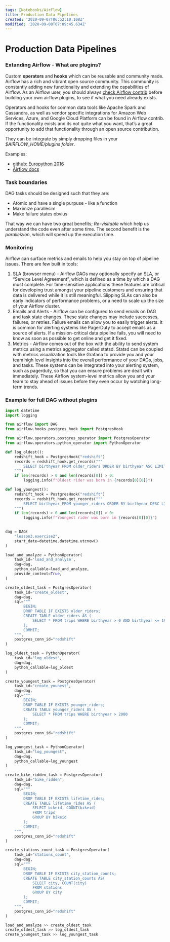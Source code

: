 ```yaml
---
tags: [Notebooks/AirFlow]
title: Production Data Pipelines
created: '2020-09-07T06:52:10.108Z'
modified: '2020-09-08T07:09:45.634Z'
---
```


# Production Data Pipelines

### Extanding Airflow - What are plugins?

Custom **operators** and **hooks** which can be reusable and community made. 
Airflow has a rich and vibrant open source community. This community is constantly adding new functionality and extending the capabilities of Airflow. As an Airflow user, you should always [check Airflow contrib](https://github.com/apache/airflow/tree/master/airflow/contrib) before building your own airflow plugins, to see if what you need already exists.

Operators and hooks for common data tools like Apache Spark and Cassandra, as well as vendor specific integrations for Amazon Web Services, Azure, and Google Cloud Platform can be found in Airflow contrib. If the functionality exists and its not quite what you want, that’s a great opportunity to add that functionality through an open source contribution.

They can be integrate by simply dropping files in your *$AIRFLOW_HOME/plugins folder*.

Examples:

* [github: Europython 2016](https://github.com/blue-yonder/airflow-plugin-demo)
* [Airflow docs](https://airflow.readthedocs.io/en/1.10.12/plugins.html)


### Task boundaries

DAG tasks should be designed such that they are:

* Atomic and have a single purpuse - like a function
* Maximize parallesim
* Make failure states obvius

That way we can have two great benefits; *Re-visitable* which help us understand the code even after some time. The second benefit is the *paralleizion*, which will speed up the execution time.  

### Monitoring

Airflow can surface metrics and emails to help you stay on top of pipeline issues. There are few built in tools:

1. SLA (browser menu) -  Airflow DAGs may optionally specify an SLA, or “Service Level Agreement”, which is defined as a time by which a DAG must complete. For time-sensitive applications these features are critical for developing trust amongst your pipeline customers and ensuring that data is delivered while it is still meaningful. Slipping SLAs can also be early indicators of performance problems, or a need to scale up the size of your Airflow cluster.
2. Emails and Alerts - Airflow can be configured to send emails on DAG and task state changes. These state changes may include successes, failures, or retries. Failure emails can allow you to easily trigger alerts. It is common for alerting systems like PagerDuty to accept emails as a source of alerts. If a mission-critical data pipeline fails, you will need to know as soon as possible to get online and get it fixed.
3. Metrics - Airflow comes out of the box with the ability to send system metrics using a metrics aggregator called statsd. Statsd can be coupled with metrics visualization tools like Grafana to provide you and your team high level insights into the overall performance of your DAGs, jobs, and tasks. These systems can be integrated into your alerting system, such as pagerduty, so that you can ensure problems are dealt with immediately. These Airflow system-level metrics allow you and your team to stay ahead of issues before they even occur by watching long-term trends.

### Example for full DAG without plugins

```python
import datetime
import logging

from airflow import DAG
from airflow.hooks.postgres_hook import PostgresHook

from airflow.operators.postgres_operator import PostgresOperator
from airflow.operators.python_operator import PythonOperator

def log_oldest():
    redshift_hook = PostgresHook("redshift")
    records = redshift_hook.get_records("""
        SELECT birthyear FROM older_riders ORDER BY birthyear ASC LIMIT 1
    """)
    if len(records) > 0 and len(records[0]) > 0:
        logging.info(f"Oldest rider was born in {records[0][0]}")

def log_youngest():
    redshift_hook = PostgresHook("redshift")
    records = redshift_hook.get_records("""
        SELECT birthyear FROM younger_riders ORDER BY birthyear DESC LIMIT 1
    """)
    if len(records) > 0 and len(records[0]) > 0:
        logging.info(f"Youngest rider was born in {records[0][0]}")
     

dag = DAG(
    "lesson3.exercise2",
    start_date=datetime.datetime.utcnow()
)

load_and_analyze = PythonOperator(
    task_id='load_and_analyze',
    dag=dag,
    python_callable=load_and_analyze,
    provide_context=True,
)

create_oldest_task = PostgresOperator(
    task_id="create_oldest",
    dag=dag,
    sql="""
        BEGIN;
        DROP TABLE IF EXISTS older_riders;
        CREATE TABLE older_riders AS (
            SELECT * FROM trips WHERE birthyear > 0 AND birthyear <= 1945
        );
        COMMIT;
    """,
    postgres_conn_id="redshift"
)

log_oldest_task = PythonOperator(
    task_id="log_oldest",
    dag=dag,
    python_callable=log_oldest
)

create_youngest_task = PostgresOperator(
    task_id="create_younest",
    dag=dag,
    sql="""
        BEGIN;
        DROP TABLE IF EXISTS younger_riders;
        CREATE TABLE younger_riders AS (
            SELECT * FROM trips WHERE birthyear > 2000
        );
        COMMIT;
    """,
    postgres_conn_id="redshift"
)

log_youngest_task = PythonOperator(
    task_id="log_youngest",
    dag=dag,
    python_callable=log_youngest
)

create_bike_ridden_task = PostgresOperator(
    task_id="bike_ridden",
    dag=dag,
    sql=""" 
        BEGIN;
        DROP TABLE IF EXISTS lifetime_rides;
        CREATE TABLE lifetime_rides AS (
            SELECT bikeid, COUNT(bikeid)
            FROM trips
            GROUP BY bikeid
        );
        COMMIT;
    """,
    postgres_conn_id="redshift"
)

create_stations_count_task = PostgresOperator(
    task_id="stations_count",
    dag=dag,
    sql="""
        BEGIN;
        DROP TABLE IF EXISTS city_station_counts;
        CREATE TABLE city_station_counts AS(
            SELECT city, COUNT(city)
            FROM stations
            GROUP BY city
        );
        COMMIT;
    """,
    postgres_conn_id="redshift"
)

load_and_analyze >> create_oldest_task
create_oldest_task >> log_oldest_task
create_youngest_task >> log_youngest_task
```


